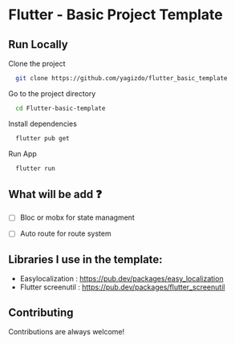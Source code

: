 # Flutter - Basic Project Template


## Run Locally

Clone the project

```bash
  git clone https://github.com/yagizdo/flutter_basic_template
```

Go to the project directory

```bash
  cd Flutter-basic-template
```

Install dependencies

```bash
  flutter pub get
```

Run App

```bash
  flutter run
```


## What will be add :question:

- [ ] Bloc or mobx for state managment
- [ ] Auto route for route system


##  Libraries I use in the template:
- Easylocalization : https://pub.dev/packages/easy_localization
- Flutter screenutil : https://pub.dev/packages/flutter_screenutil


## Contributing

Contributions are always welcome!
